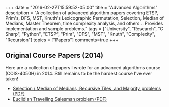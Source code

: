 +++
date = "2016-02-27T15:59:52-05:00"
title = "Advanced Algorithms"
description = "A collection of advanced algorithm papers covering ETSP, Prim's, DFS, MST, Knuth's Lexicographic Permutation, Selection, Median of Medians, Master Theorem, time complexity analysis, and others... Provides implementation and sample problems."
tags = ["University", "Research", "C Sharp", "Python", "ETSP", "Prim", "DFS", "MST", "Knuth", "Complexity", "Recursion"]
topics = ["Papers"]
comments=true
+++

## Original Course Papers (2014)
Here are a collection of papers I wrote for an advanced algorithms course (COIS-4050H) in 2014. Still remains to be the hardest course I've ever taken!

* [Selection / Median of Medians, Recursive Tiles, and Majority problems (PDF)](http://simonwillshire.com/files/AA_A2.pdf)
* [Euclidian Travelling Salesman problem (PDF)](http://simonwillshire.com/files/AA_ETSP.pdf)
